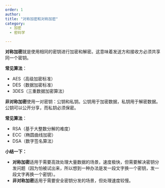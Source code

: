 ```yaml
---
order: 1
author: 
title: "对称加密和对称加密"
category:
  - 加密
  - 密码学

---
```


**对称加密**就是使用相同的密钥进行加密和解密。这意味着发送方和接收方必须共享同一个密钥。

**常见算法**：

- AES（高级加密标准）
- DES（数据加密标准）
- 3DES（三重数据加密算法）

**非对称加密**使用一对密钥：公钥和私钥。公钥用于加密数据，私钥用于解密数据。公钥可以公开分享，而私钥必须保密。

**常见算法**：

- RSA（基于大整数分解的难度）
- ECC（椭圆曲线加密）
- DSA（数字签名算法）

**小结一下：**

- **对称加密**适用于需要高效处理大量数据的场景，速度极快，但需要解决密钥分发问题（因为怕被试出来，所以想到一种办法是发一段文字换一个密钥，发一段文字再换一个密钥）。
- **非对称加密**适用于需要安全密钥分发的场景，但处理速度较慢。

